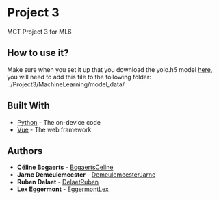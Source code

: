 # Project 3

MCT Project 3 for ML6


## How to use it?
Make sure when you set it up that you download the yolo.h5 model [here](https://drive.google.com/file/d/1uvXFacPnrSMw6ldWTyLLjGLETlEsUvcE/view), you will need to add this file to the following folder: ../Project3/MachineLearning/model_data/


## Built With

* [Python](https://www.python.org/) - The on-device code
* [Vue](https://vuejs.org/) - The web framework

## Authors

* **Céline Bogaerts** - [BogaertsCeline](https://github.com/BogaertsCeline)
* **Jarne Demeulemeester** - [DemeulemeesterJarne](https://github.com/DemeulemeesterJarne)
* **Ruben Delaet** - [DelaetRuben](https://github.com/DelaetRuben2)
* **Lex Eggermont** - [EggermontLex](https://github.com/EggermontLex)
